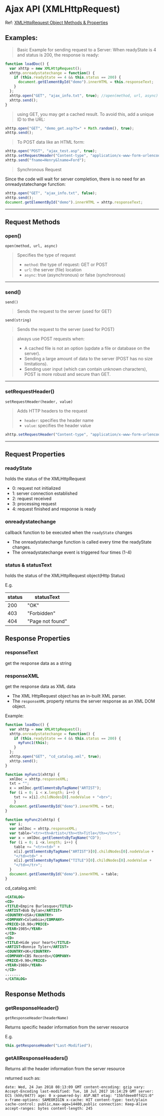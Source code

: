 # Ajax API (XMLHttpRequest)

Ref: [XMLHttpRequest Object Methods & Properties](https://www.w3schools.com/js/js_ajax_http.asp)


## Examples:

> Basic Example for sending request to a Server:
> When readyState is 4 and status is 200, the response is ready:


````js
function loadDoc() {
  var xhttp = new XMLHttpRequest();
  xhttp.onreadystatechange = function() {
    if (this.readyState == 4 && this.status == 200) {
      document.getElementById("demo").innerHTML = this.responseText;
    }
  };
  xhttp.open("GET", "ajax_info.txt", true); //open(method, url, async)
  xhttp.send();
}
````


> using GET, you may get a cached result. To avoid this, add a unique ID to the URL:

````js
xhttp.open("GET", "demo_get.asp?t=" + Math.random(), true);
xhttp.send();
````


> To POST data like an HTML form:

````js
xhttp.open("POST", "ajax_test.asp", true);
xhttp.setRequestHeader("Content-type", "application/x-www-form-urlencoded");
xhttp.send("fname=Henry&lname=Ford");
````

> Synchronous Request

Since the code will wait for server completion, there is no need for an onreadystatechange function:

````js
xhttp.open("GET", "ajax_info.txt", false);
xhttp.send();
document.getElementById("demo").innerHTML = xhttp.responseText;
````







----

## Request Methods

### open()

`open(method, url, async)`

> Specifies the type of request
> * `method`: the type of request: GET or POST
> * `url`: the server (file) location
> * `async`: true (asynchronous) or false (synchronous)


----

### send()

`send()`

> Sends the request to the server (used for GET)

`send(string)`

> Sends the request to the server (used for POST)


> always use POST requests when:
> * A cached file is not an option (update a file or database on the server).
> * Sending a large amount of data to the server (POST has no size limitations).
> * Sending user input (which can contain unknown characters), POST is more robust and secure than GET.


----

### setRequestHeader()

`setRequestHeader(header, value)`

> Adds HTTP headers to the request
> * `header`: specifies the header name
> * `value`: specifies the header value


````js
xhttp.setRequestHeader("Content-type", "application/x-www-form-urlencoded");
````

----

## Request Properties

### readyState

holds the status of the XMLHttpRequest

* 0: request not initialized
* 1: server connection established
* 2: request received
* 3: processing request
* 4: request finished and response is ready


### onreadystatechange

callback function to be executed when the `readyState` changes

* The onreadystatechange function is called every time the readyState changes.
* The onreadystatechange event is triggered four times (1-4)

### status & statusText

holds the status of the XMLHttpRequest object(Http Status)

E.g.

| status | statusText           |
|--------| ---------------------|
| 200    | "OK"                 |
| 403    | "Forbidden"          |
| 404    | "Page not found"     |


## Response Properties

### responseText

get the response data as a string


### responseXML

get the response data as XML data

* The XML HttpRequest object has an in-built XML parser.
* The `responseXML` property returns the server response as an XML DOM object.


Example:

````js
function loadDoc() {
  var xhttp = new XMLHttpRequest();
  xhttp.onreadystatechange = function() {
    if (this.readyState == 4 && this.status == 200) {
      myFunc1(this);
    }
  };
  xhttp.open("GET", "cd_catalog.xml", true);
  xhttp.send();
}

function myFunc1(xhttp) {
  xmlDoc = xhttp.responseXML;
  txt = "";
  x = xmlDoc.getElementsByTagName("ARTIST");
  for (i = 0; i < x.length; i++) {
    txt += x[i].childNodes[0].nodeValue + "<br>";
    }
  document.getElementById("demo").innerHTML = txt;
}

function myFunc2(xhttp) {
  var i;
  var xmlDoc = xhttp.responseXML;
  var table="<tr><th>Artist</th><th>Title</th></tr>";
  var x = xmlDoc.getElementsByTagName("CD");
  for (i = 0; i <x.length; i++) { 
    table += "<tr><td>" +
    x[i].getElementsByTagName("ARTIST")[0].childNodes[0].nodeValue +
    "</td><td>" +
    x[i].getElementsByTagName("TITLE")[0].childNodes[0].nodeValue +
    "</td></tr>";
  }
  document.getElementById("demo").innerHTML = table;
}
````

cd_catalog.xml:

````xml
<CATALOG>
<CD>
<TITLE>Empire Burlesque</TITLE>
<ARTIST>Bob Dylan</ARTIST>
<COUNTRY>USA</COUNTRY>
<COMPANY>Columbia</COMPANY>
<PRICE>10.90</PRICE>
<YEAR>1985</YEAR>
</CD>
<CD>
<TITLE>Hide your heart</TITLE>
<ARTIST>Bonnie Tyler</ARTIST>
<COUNTRY>UK</COUNTRY>
<COMPANY>CBS Records</COMPANY>
<PRICE>9.90</PRICE>
<YEAR>1988</YEAR>
</CD>
.......
</CATALOG>
````



## Response Methods

### getResponseHeader()

`getResponseHeader(headerName)`

Returns specific header information from the server resource

E.g.

````js
this.getResponseHeader("Last-Modified");
````


### getAllResponseHeaders()

Returns all the header information from the server resource

returned such as:

````
date: Wed, 24 Jan 2018 08:13:09 GMT content-encoding: gzip vary: Accept-Encoding last-modified: Tue, 18 Jul 2017 16:14:29 GMT server: ECS (khh/0477) age: 0 x-powered-by: ASP.NET etag: "15bfdeee0ffd21:0" x-frame-options: SAMEORIGIN x-cache: HIT content-type: text/plain cache-control: public,max-age=14400,public connection: Keep-Alive accept-ranges: bytes content-length: 245
````

